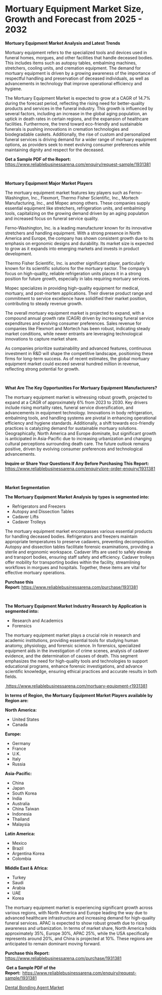 <p><h1>Mortuary Equipment Market Size, Growth and Forecast from 2025 - 2032</h1></p><p><strong>Mortuary Equipment Market Analysis and Latest Trends</strong></p>
<p><p>Mortuary equipment refers to the specialized tools and devices used in funeral homes, morgues, and other facilities that handle deceased bodies. This includes items such as autopsy tables, embalming machines, stretchers, cooling units, and cremation equipment. The demand for mortuary equipment is driven by a growing awareness of the importance of respectful handling and preservation of deceased individuals, as well as advancements in technology that improve operational efficiency and hygiene.</p><p>The Mortuary Equipment Market is expected to grow at a CAGR of 14.7% during the forecast period, reflecting the rising need for better-quality products and services in the funeral industry. This growth is influenced by several factors, including an increase in the global aging population, an uptick in death rates in certain regions, and the expansion of healthcare facilities. Furthermore, the trend toward eco-friendly and sustainable funerals is pushing innovations in cremation technologies and biodegradable caskets. Additionally, the rise of custom and personalized funeral services is driving demand for a wider range of mortuary equipment options, as providers seek to meet evolving consumer preferences while maintaining dignity and respect for the deceased.</p></p>
<p><strong>Get a Sample PDF of the Report:&nbsp;</strong> <a href="https://www.reliablebusinessarena.com/enquiry/request-sample/1931381?utm_campaign=2396&utm_medium=2&utm_source=Github&utm_content=ia&utm_term=04032025&utm_id=mortuary-equipment">https://www.reliablebusinessarena.com/enquiry/request-sample/1931381</a></p>
<p>&nbsp;</p>
<p><strong>Mortuary Equipment Major Market Players</strong></p>
<p><p>The mortuary equipment market features key players such as Ferno-Washington, Inc., Flexmort, Thermo Fisher Scientific, Inc., Mortech Manufacturing, Inc., and Mopec among others. These companies supply essential equipment like stretchers, refrigeration units, and embalming tools, capitalizing on the growing demand driven by an aging population and increased focus on funeral service quality.</p><p>Ferno-Washington, Inc. is a leading manufacturer known for its innovative stretchers and handling equipment. With a strong presence in North America and Europe, the company has shown consistent growth due to its emphasis on ergonomic designs and durability. Its market size is expected to grow as it expands into emerging markets and invests in product development. </p><p>Thermo Fisher Scientific, Inc. is another significant player, particularly known for its scientific solutions for the mortuary sector. The company’s focus on high-quality, reliable refrigeration units places it in a strong position for future growth, especially in labs requiring mortuary services. </p><p>Mopec specializes in providing high-quality equipment for medical, mortuary, and post-mortem applications. Their diverse product range and commitment to service excellence have solidified their market position, contributing to steady revenue growth.</p><p>The overall mortuary equipment market is projected to expand, with a compound annual growth rate (CAGR) driven by increasing funeral service expenditures and evolving consumer preferences. Sales revenue for companies like Flexmort and Mortech has been robust, indicating steady market conditions, while newer entrants are leveraging technological innovations to capture market share.</p><p>As companies prioritize sustainability and advanced features, continuous investment in R&D will shape the competitive landscape, positioning these firms for long-term success. As of recent estimates, the global mortuary equipment market could exceed several hundred million in revenue, reflecting strong potential for growth.</p></p>
<p>&nbsp;</p>
<p><strong>What Are The Key Opportunities For Mortuary Equipment Manufacturers?</strong></p>
<p><p>The mortuary equipment market is witnessing robust growth, projected to expand at a CAGR of approximately 6% from 2023 to 2030. Key drivers include rising mortality rates, funeral service diversification, and advancements in equipment technology. Innovations in body refrigeration, embalming tools, and handling systems are pivotal in enhancing operational efficiency and hygiene standards. Additionally, a shift towards eco-friendly practices is catalyzing demand for sustainable mortuary solutions. Geographically, North America and Europe dominate, but significant growth is anticipated in Asia-Pacific due to increasing urbanization and changing cultural perceptions surrounding death care. The future outlook remains positive, driven by evolving consumer preferences and technological advancements.</p></p>
<p><strong>Inquire or Share Your Questions If Any Before Purchasing This Report:</strong> <a href="https://www.reliablebusinessarena.com/enquiry/pre-order-enquiry/1931381?utm_campaign=2396&utm_medium=2&utm_source=Github&utm_content=ia&utm_term=04032025&utm_id=mortuary-equipment">https://www.reliablebusinessarena.com/enquiry/pre-order-enquiry/1931381</a></p>
<p>&nbsp;</p>
<p><strong>Market Segmentation</strong></p>
<p><strong>The Mortuary Equipment Market Analysis by types is segmented into:</strong></p>
<p><ul><li>Refrigerators and Freezers</li><li>Autopsy and Dissection Tables</li><li>Cadaver Lifts</li><li>Cadaver Trolleys</li></ul></p>
<p><p>The mortuary equipment market encompasses various essential products for handling deceased bodies. Refrigerators and freezers maintain appropriate temperatures to preserve cadavers, preventing decomposition. Autopsy and dissection tables facilitate forensic examinations, providing a sterile and ergonomic workspace. Cadaver lifts are used to safely elevate and transport bodies, ensuring staff safety and efficiency. Cadaver trolleys offer mobility for transporting bodies within the facility, streamlining workflows in morgues and hospitals. Together, these items are vital for effective mortuary operations.</p></p>
<p><strong>Purchase this Report:&nbsp;</strong><a href="https://www.reliablebusinessarena.com/purchase/1931381?utm_campaign=2396&utm_medium=2&utm_source=Github&utm_content=ia&utm_term=04032025&utm_id=mortuary-equipment">https://www.reliablebusinessarena.com/purchase/1931381</a></p>
<p>&nbsp;</p>
<p><strong>The Mortuary Equipment Market Industry Research by Application is segmented into:</strong></p>
<p><ul><li>Research and Academics</li><li>Forensics</li></ul></p>
<p><p>The mortuary equipment market plays a crucial role in research and academic institutions, providing essential tools for studying human anatomy, physiology, and forensic science. In forensics, specialized equipment aids in the investigation of crime scenes, analysis of cadaver evidence, and the determination of causes of death. This segment emphasizes the need for high-quality tools and technologies to support educational programs, enhance forensic investigations, and advance scientific knowledge, ensuring ethical practices and accurate results in both fields.</p></p>
<p><a href="https://www.reliablebusinessarena.com/mortuary-equipment-r1931381?utm_campaign=2396&utm_medium=2&utm_source=Github&utm_content=ia&utm_term=04032025&utm_id=mortuary-equipment">&nbsp;https://www.reliablebusinessarena.com/mortuary-equipment-r1931381</a></p>
<p><strong>In terms of Region, the Mortuary Equipment Market Players available by Region are:</strong></p>
<p>
    <p> <strong> North America: </strong>
        <ul>
            <li>United States</li>
            <li>Canada</li>
        </ul>
        </p> 
    <p> <strong> Europe: </strong>
        <ul>
            <li>Germany</li>
            <li>France</li>
            <li>U.K.</li>
            <li>Italy</li>
            <li>Russia</li>
        </ul>
        </p> 
    <p> <strong> Asia-Pacific: </strong>
        <ul>
            <li>China</li>
            <li>Japan</li>
            <li>South Korea</li>
            <li>India</li>
            <li>Australia</li>
            <li>China Taiwan</li>
            <li>Indonesia</li>
            <li>Thailand</li>
            <li>Malaysia</li>
        </ul>
        </p> 
    <p> <strong> Latin America: </strong>
        <ul>
            <li>Mexico</li>
            <li>Brazil</li>
            <li>Argentina Korea</li>
            <li>Colombia</li>
        </ul>
        </p> 
    <p> <strong> Middle East & Africa: </strong>
        <ul>
            <li>Turkey</li>
            <li>Saudi</li>
            <li>Arabia</li>
            <li>UAE</li>
            <li>Korea</li>
        </ul>
    </p>
    </p>
<p><p>The mortuary equipment market is experiencing significant growth across various regions, with North America and Europe leading the way due to advanced healthcare infrastructure and increasing demand for high-quality funeral services. APAC is expected to show robust growth due to rising awareness and urbanization. In terms of market share, North America holds approximately 35%, Europe 30%, APAC 25%, while the USA specifically represents around 20%, and China is projected at 10%. These regions are anticipated to remain dominant moving forward.</p></p>
<p><strong>Purchase this Report: </strong><a href="https://www.reliablebusinessarena.com/purchase/1931381?utm_campaign=2396&utm_medium=2&utm_source=Github&utm_content=ia&utm_term=04032025&utm_id=mortuary-equipment">https://www.reliablebusinessarena.com/purchase/1931381</a></p>
<p>&nbsp;<strong>Get a Sample PDF of the Report:&nbsp;&nbsp;</strong><a href="https://www.reliablebusinessarena.com/enquiry/request-sample/1931381?utm_campaign=2396&utm_medium=2&utm_source=Github&utm_content=ia&utm_term=04032025&utm_id=mortuary-equipment">https://www.reliablebusinessarena.com/enquiry/request-sample/1931381</a></p>
<p><strong></strong></p>
<p><p><a href="https://github.com/gullattedenna/Market-Research-Report-List-1/blob/main/dental-bonding-agent-market.md?utm_campaign=2396&utm_medium=2&utm_source=Github&utm_content=ia&utm_term=04032025&utm_id=mortuary-equipment">Dental Bonding Agent Market</a></p></p>